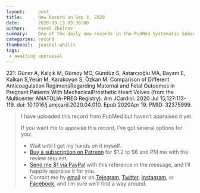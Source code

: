 ```yaml
---
layout:     post
title:      New Record on Sep 3, 2020
date:       2020-09-13 03:30:00
author:     Pavel Zhelnov
summary:    One of the daily new records in the PubMed Systematic Subset indexed by Sep 3, 2020.
categories: record
thumbnail:  journal-whills
tags:
 - awaiting appraisal
---
```


221: Güner A, Kalçık M, Gürsoy MO, Gündüz S, Astarcıoğlu MA, Bayam E, Kalkan S,Yesin M, Karakoyun S, Özkan M. Comparison of Different Anticoagulation RegimensRegarding Maternal and Fetal Outcomes in Pregnant Patients With MechanicalProsthetic Heart Valves (from the Multicenter ANATOLIA-PREG Registry). Am JCardiol. 2020 Jul 15;127:113-119. doi: 10.1016/j.amjcard.2020.04.010. Epub 2020Apr 19. PMID: 32375999.


> I have uploaded this record from PubMed but haven’t appraised it yet.
>
> If you want me to appraise this record, I’ve got several options for you:
> * Wait until I get my hands on it myself.
> * [Buy a subscription on Patreon](https://patreon.com/zheln) for $1.2 to $6 and PM me with the review request.
> * [Send me $1 via PayPal](https://paypal.me/pjelnov) with this reference in the message, and I’ll happily appraise it for you.
> * Contact me by [email](mailto:pavel@zheln.com) or on [Telegram](https://t.me/drzhelnov), [Twitter](https://twitter.com/drzhelnov), [Instagram](https://instagram.com/igzheln), or [Facebook](https://facebook.com/drzhelnov), and I’m sure we’ll find a way around.
